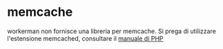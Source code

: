 # memcache
workerman non fornisce una libreria per memcache.
Si prega di utilizzare l'estensione memcached, consultare il [manuale di PHP](https://php.net/manual/zh/class.memcached.php)
